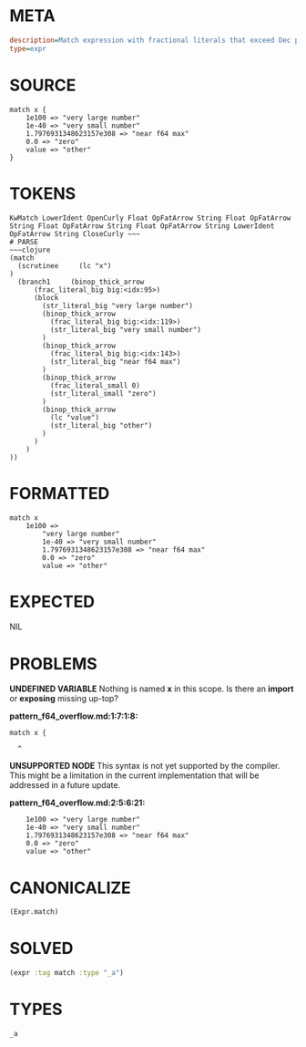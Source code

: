 # META
~~~ini
description=Match expression with fractional literals that exceed Dec precision
type=expr
~~~
# SOURCE
~~~roc
match x {
    1e100 => "very large number"
    1e-40 => "very small number"
    1.7976931348623157e308 => "near f64 max"
    0.0 => "zero"
    value => "other"
}
~~~
# TOKENS
~~~text
KwMatch LowerIdent OpenCurly Float OpFatArrow String Float OpFatArrow String Float OpFatArrow String Float OpFatArrow String LowerIdent OpFatArrow String CloseCurly ~~~
# PARSE
~~~clojure
(match
  (scrutinee     (lc "x")
)
  (branch1     (binop_thick_arrow
      (frac_literal_big big:<idx:95>)
      (block
        (str_literal_big "very large number")
        (binop_thick_arrow
          (frac_literal_big big:<idx:119>)
          (str_literal_big "very small number")
        )
        (binop_thick_arrow
          (frac_literal_big big:<idx:143>)
          (str_literal_big "near f64 max")
        )
        (binop_thick_arrow
          (frac_literal_small 0)
          (str_literal_small "zero")
        )
        (binop_thick_arrow
          (lc "value")
          (str_literal_big "other")
        )
      )
    )
))
~~~
# FORMATTED
~~~roc
match x
	1e100 => 
		"very large number"
		1e-40 => "very small number"
		1.7976931348623157e308 => "near f64 max"
		0.0 => "zero"
		value => "other"
~~~
# EXPECTED
NIL
# PROBLEMS
**UNDEFINED VARIABLE**
Nothing is named **x** in this scope.
Is there an **import** or **exposing** missing up-top?

**pattern_f64_overflow.md:1:7:1:8:**
```roc
match x {
```
      ^


**UNSUPPORTED NODE**
This syntax is not yet supported by the compiler.
This might be a limitation in the current implementation that will be addressed in a future update.

**pattern_f64_overflow.md:2:5:6:21:**
```roc
    1e100 => "very large number"
    1e-40 => "very small number"
    1.7976931348623157e308 => "near f64 max"
    0.0 => "zero"
    value => "other"
```


# CANONICALIZE
~~~clojure
(Expr.match)
~~~
# SOLVED
~~~clojure
(expr :tag match :type "_a")
~~~
# TYPES
~~~roc
_a
~~~
